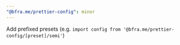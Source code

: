 ```yaml
---
"@bfra.me/prettier-config": minor
---
```


Add prefixed presets (e.g. `import config from '@bfra.me/prettier-config/[preset]/semi'`)
  